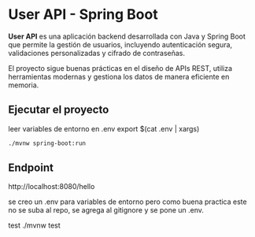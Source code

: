 # User API - Spring Boot

**User API** es una aplicación backend desarrollada con Java y Spring Boot que permite la gestión de usuarios, incluyendo autenticación segura, validaciones personalizadas y cifrado de contraseñas.

El proyecto sigue buenas prácticas en el diseño de APIs REST, utiliza herramientas modernas y gestiona los datos de manera eficiente en memoria.

## Ejecutar el proyecto

leer variables de entorno en .env
export $(cat .env | xargs)

```bash
./mvnw spring-boot:run
```

## Endpoint
http://localhost:8080/hello


se creo un .env para variables de entorno
pero como buena practica este no se suba al repo, se agrega al gitignore y se pone un .env.


test
 ./mvnw test